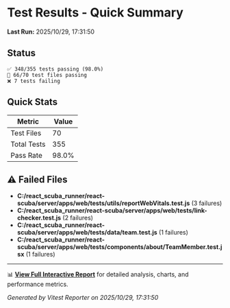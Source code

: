 # Test Results - Quick Summary

**Last Run:** 2025/10/29, 17:31:50

## Status

```text
✅ 348/355 tests passing (98.0%)
📁 66/70 test files passing
❌ 7 tests failing
```

## Quick Stats

| Metric      | Value |
| ----------- | ----- |
| Test Files  | 70    |
| Total Tests | 355   |
| Pass Rate   | 98.0% |

## ⚠️ Failed Files

- **C:/react_scuba_runner/react-scuba/server/apps/web/tests/utils/reportWebVitals.test.js** (3 failures)
- **C:/react_scuba_runner/react-scuba/server/apps/web/tests/link-checker.test.js** (2 failures)
- **C:/react_scuba_runner/react-scuba/server/apps/web/tests/data/team.test.js** (1 failures)
- **C:/react_scuba_runner/react-scuba/server/apps/web/tests/components/about/TeamMember.test.jsx** (1 failures)

---

📊 **[View Full Interactive Report](./index.html)** for detailed analysis, charts, and performance metrics.

_Generated by Vitest Reporter on 2025/10/29, 17:31:50_
